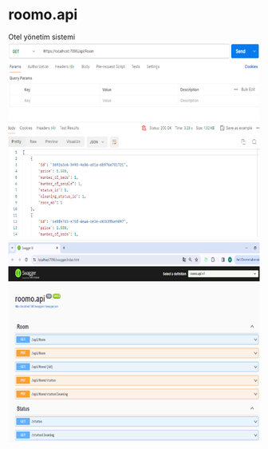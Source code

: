 # roomo.api
Otel yönetim sistemi <br/>
<img width="600px" height="400px" src="./roomo.api/img/getRequest.png" /> 
<img width="600px" height="400px" src="./roomo.api/img/requestAll.png" /> 